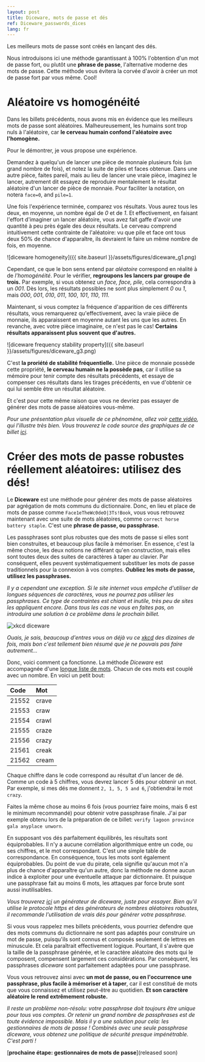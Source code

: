 ```yaml
---
layout: post
title: Diceware, mots de passe et dés
ref: Diceware_passwords_dices
lang: fr
---
```


Les meilleurs mots de passe sont créés en lançant des dés.

Nous introduisons ici une méthode garantissant à 100% l'obtention d'un mot de passe fort, ou plutôt une **phrase de passe**, l'alternative moderne des mots de passe. Cette méthode vous évitera la corvée d'avoir à créer un mot de passe fort par vous même. Cool!

# Aléatoire vs homogénéité

Dans les billets précédents, nous avons mis en évidence que les meilleurs mots de passe sont aléatoires. Malheureusement, les humains sont trop nuls à l'aléatoire, car **le cerveau humain confond l'aléatoire avec l'homogène.**

Pour le démontrer, je vous propose une expérience.

Demandez à quelqu'un de lancer une pièce de monnaie plusieurs fois (un grand nombre de fois), et notez la suite de piles et faces obtenue. Dans une autre pièce, faites pareil, mais au lieu de lancer une vraie pièce, imaginez le lancer, autrement dit essayez de reproduire mentalement le résultat aléatoire d'un lancer de pièce de monnaie. Pour faciliter la notation, on notera `face=0`, and `pile=1`.

Une fois l'expérience terminée, comparez vos résultats. Vous aurez tous les deux, en moyenne, un nombre égal de *0* et de *1*. Et effectivement, en faisant l'effort d'imaginer un lancer aléatoire, vous avez fait gaffe d'avoir une quantité à peu près égale des deux résultats. Le cerveau comprend intuitivement cette contrainte de l'aléatoire: vu que pile et face ont tous deux 50% de chance d'apparaître, ils devraient le faire un même nombre de fois, en moyenne.

![diceware homogeneity]({{ site.baseurl }}/assets/figures/diceware_g1.png)

Cependant, ce que le bon sens entend par *aléatoire* correspond en réalité à de *l'homogénéité*. Pour le vérifier, **regroupons les lancers par groupe de trois.** Par exemple, si vous obtenez un *face, face, pile*, cela correspondra à un *001*. Dès lors, les résultats possibles ne sont plus simplement *0* ou *1*, mais *000*, *001*, *010*, *011*, *100*, *101*, *110*, *111*.

Maintenant, si vous comptez la fréquence d'apparition de ces différents résultats, vous remarquerez qu'effectivement, avec la vraie pièce de monnaie, ils apparaissent en moyenne autant les uns que les autres. En revanche, avec votre pièce imaginaire, ce n'est pas le cas! **Certains résultats apparaissent plus souvent que d'autres.**

![diceware frequency stability property]({{ site.baseurl }}/assets/figures/diceware_g3.png)

C'est **la proriété de stabilité fréquentielle.** Une pièce de monnaie possède cette propriété, **le cerveau humain ne la possède pas**, car il utilise sa mémoire pour tenir compte des résultats précédents, et essaye de compenser ces résultats dans les tirages précédents, en vue d'obtenir ce qui lui semble être un résultat aléatoire.

Et c'est pour cette même raison que vous ne devriez pas essayer de générer des mots de passe aléatoires vous-même.

*Pour une présentation plus visuelle de ce phénomène, allez voir [cette vidéo](https://www.youtube.com/watch?v=H2lJLXS3AYM), qui l'illustre très bien. Vous trouverez le code source des graphiques de ce billet [ici](https://raw.githubusercontent.com/CharlesAracil/charlesaracil.github.io/master/assets/python/diceware.py).*
# Créer des mots de passe robustes réellement aléatoires: utilisez des dés!

Le **Diceware** est une méthode pour générer des mots de passe aléatoires par agrégation de mots communs du dictionnaire. Donc, en lieu et place de mots de passe comme `Face1eTheWc0deO|3Ts!Book`, vous vous retrouvez maintenant avec une suite de mots aléatoires, comme `correct horse battery staple`. C'est une **phrase de passe, ou passphrase.**

Les passphrases sont plus robustes que des mots de passe si elles sont bien construites, et beaucoup plus facile à mémoriser. En essence, c'est la même chose, les deux notions ne différant qu'en construction, mais elles sont toutes deux des suites de caractères à taper au clavier. Par conséquent, elles peuvent systématiquement substituer les mots de passe traditionnels pour la connexion à vos comptes. **Oubliez les mots de passe, utilisez les passphrases.**

*Il y a cependant une exception. Si le site internet vous empêche d'utiliser de longues séquences de caractères, vous ne pourrez pas utiliser les passphrases. Ce type de contraintes est chiant et inutile, très peu de sites les appliquent encore. Dans tous les cas ne vous en faites pas, on introduira une solution à ce problème dans le prochain billet.*

![xkcd diceware](http://imgs.xkcd.com/comics/password_strength.png)

*Ouais, je sais, beaucoup d'entres vous on déjà vu ce [xkcd](https://xkcd.com/936/) des dizaines de fois, mais bon c'est tellement bien résumé que je ne pouvais pas faire autrement...*

Donc, voici comment ça fonctionne. La méthode *Diceware* est accompagnée d'une [longue liste de mots](http://world.std.com/~reinhold/diceware.wordlist.asc). Chacun de ces mots est couplé avec un nombre. En voici un petit bout:

| Code           | Mot            |
| :------------- | :------------- |
| 21552          | crave          |
| 21553          | craw           |
| 21554          | crawl          |
| 21555          | craze          |
| 21556          | crazy          |
| 21561          | creak          |
| 21562          | cream          |

Chaque chiffre dans le code correspond au résultat d'un lancer de dé. Comme un code à 5 chiffres, vous devrez lancer 5 dés pour obtenir un mot. Par exemple, si mes dés me donnent `2, 1, 5, 5 and 6`, j'obtiendrai le mot `crazy`.

Faites la même chose au moins 6 fois (vous pourriez faire moins, mais 6 est le minimum recommandé) pour obtenir votre passphrase finale. J'ai par exemple obtenu lors de la préparation de ce billet: `verify lagoon province gala anyplace unworn`.

En supposant vos dés parfaitement équilibrés, les résultats sont équiprobables. Il n'y a aucune corrélation algorithmique entre un code, ou ses chiffres, et le mot correspondant. C'est une simple table de correspondance. En conséquence, tous les mots sont également équiprobables. Du point de vue du pirate, cela signifie qu'aucun mot n'a plus de chance d'apparaître qu'un autre, donc la méthode ne donne aucun indice à exploiter pour une éventuelle attaque par dictionnaire. Et puisque une passphrase fait au moins 6 mots, les attaques par force brute sont aussi inutilisables.

*Vous trouverez [ici](https://www.rempe.us/diceware/#eff) un générateur de diceware, juste pour essayer. Bien qu'il utilise le protocole https et des générateurs de nombres aléatoires robustes, il recommande l'utilisation de vrais dés pour générer votre passphrase.*

Si vous vous rappelez mes billets précédents, vous pourriez defendre que des mots communs du dictionnaire ne sont pas adaptés pour construire un mot de passe, puisqu'ils sont connus et composés seulement de lettres en minuscule. Et cela paraîtrait effectivement logique. Pourtant, il s'avère que la taille de la passphrase générée, et le caractère aléatoire des mots qui le composent, compensent largement ces considérations. Par conséquent, les passphrases *diceware* sont parfaitement adaptées pour une passphrase.

Vous vous retrouvez ainsi avec **un mot de passe, ou en l'occurrence une passphrase, plus facile à mémoriser et à taper**, car il est constitué de mots que vous connaissez et utilisez peut-être au quotidien. **Et son caractère aléatoire le rend extrêmement robuste.**

*Il reste un problème non-résolu: votre passphrase doit toujours être unique pour tous vos comptes. Or retenir un grand nombre de passphrases est de toute évidence impossible. Mais il y a une solution pour cela: les gestionnaires de mots de passe ! Combinés avec une seule passphrase diceware, vous obtenez une politique de sécurité presque impénétrable. C'est parti !*

[**prochaine étape: gestionnaires de mots de passe**](released soon)
